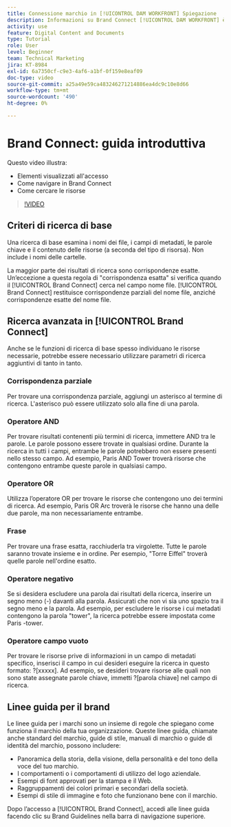 ```yaml
---
title: Connessione marchio in [!UICONTROL DAM WORKFRONT] Spiegazione
description: Informazioni su Brand Connect [!UICONTROL DAM WORKFRONT] è e come navigarlo.
activity: use
feature: Digital Content and Documents
type: Tutorial
role: User
level: Beginner
team: Technical Marketing
jira: KT-8984
exl-id: 6a7350cf-c9e3-4af6-a1bf-0f159e8eaf09
doc-type: video
source-git-commit: a25a49e59ca483246271214886ea4dc9c10e8d66
workflow-type: tm+mt
source-wordcount: '490'
ht-degree: 0%

---
```


# Brand Connect: guida introduttiva

Questo video illustra:

* Elementi visualizzati all&#39;accesso
* Come navigare in Brand Connect
* Come cercare le risorse

>[!VIDEO](https://video.tv.adobe.com/v/335246/?quality=12&learn=on)

## Criteri di ricerca di base

Una ricerca di base esamina i nomi dei file, i campi di metadati, le parole chiave e il contenuto delle risorse (a seconda del tipo di risorsa). Non include i nomi delle cartelle.

La maggior parte dei risultati di ricerca sono corrispondenze esatte. Un’eccezione a questa regola di &quot;corrispondenza esatta&quot; si verifica quando il [!UICONTROL Brand Connect] cerca nel campo nome file. [!UICONTROL Brand Connect] restituisce corrispondenze parziali del nome file, anziché corrispondenze esatte del nome file.

## Ricerca avanzata in [!UICONTROL Brand Connect]

Anche se le funzioni di ricerca di base spesso individuano le risorse necessarie, potrebbe essere necessario utilizzare parametri di ricerca aggiuntivi di tanto in tanto.

### Corrispondenza parziale

Per trovare una corrispondenza parziale, aggiungi un asterisco al termine di ricerca. L&#39;asterisco può essere utilizzato solo alla fine di una parola.

### Operatore AND

Per trovare risultati contenenti più termini di ricerca, immettere AND tra le parole. Le parole possono essere trovate in qualsiasi ordine. Durante la ricerca in tutti i campi, entrambe le parole potrebbero non essere presenti nello stesso campo. Ad esempio, Paris AND Tower troverà risorse che contengono entrambe queste parole in qualsiasi campo.

### Operatore OR

Utilizza l’operatore OR per trovare le risorse che contengono uno dei termini di ricerca. Ad esempio, Paris OR Arc troverà le risorse che hanno una delle due parole, ma non necessariamente entrambe.

### Frase

Per trovare una frase esatta, racchiuderla tra virgolette. Tutte le parole saranno trovate insieme e in ordine. Per esempio, &quot;Torre Eiffel&quot; troverà quelle parole nell&#39;ordine esatto.

### Operatore negativo

Se si desidera escludere una parola dai risultati della ricerca, inserire un segno meno (-) davanti alla parola. Assicurati che non vi sia uno spazio tra il segno meno e la parola. Ad esempio, per escludere le risorse i cui metadati contengono la parola &quot;tower&quot;, la ricerca potrebbe essere impostata come Paris -tower.

### Operatore campo vuoto

Per trovare le risorse prive di informazioni in un campo di metadati specifico, inserisci il campo in cui desideri eseguire la ricerca in questo formato: ?[xxxxx]. Ad esempio, se desideri trovare risorse alle quali non sono state assegnate parole chiave, immetti ?[parola chiave] nel campo di ricerca.

## Linee guida per il brand

Le linee guida per i marchi sono un insieme di regole che spiegano come funziona il marchio della tua organizzazione. Queste linee guida, chiamate anche standard del marchio, guide di stile, manuali di marchio o guide di identità del marchio, possono includere:

* Panoramica della storia, della visione, della personalità e del tono della voce del tuo marchio.
* I comportamenti o i comportamenti di utilizzo del logo aziendale.
* Esempi di font approvati per la stampa e il Web.
* Raggruppamenti dei colori primari e secondari della società.
* Esempi di stile di immagine e foto che funzionano bene con il marchio.

Dopo l’accesso a [!UICONTROL Brand Connect], accedi alle linee guida facendo clic su Brand Guidelines nella barra di navigazione superiore.
